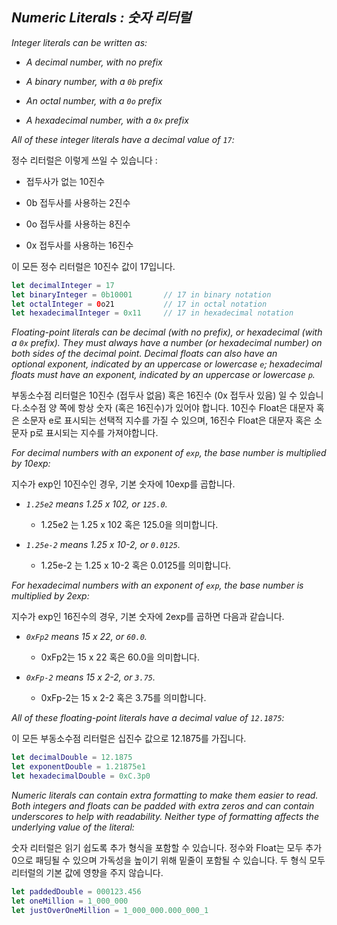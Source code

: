 ## *Numeric Literals : 숫자 리터럴*

*Integer literals can be written as:*

- *A decimal number, with no prefix*

- *A binary number, with a `0b` prefix*

- *An octal number, with a `0o` prefix*

- *A hexadecimal number, with a `0x` prefix*

*All of these integer literals have a decimal value of `17`:*

정수 리터럴은 이렇게 쓰일 수 있습니다 : 

- 접두사가 없는 10진수

- 0b 접두사를 사용하는 2진수

- 0o 접두사를 사용하는 8진수

- 0x 접두사를 사용하는 16진수

이 모든 정수 리터럴은 10진수 값이 17입니다.

```swift
let decimalInteger = 17
let binaryInteger = 0b10001       // 17 in binary notation
let octalInteger = 0o21           // 17 in octal notation
let hexadecimalInteger = 0x11     // 17 in hexadecimal notation
```

*Floating-point literals can be decimal (with no prefix), or hexadecimal (with a `0x` prefix). They must always have a number (or hexadecimal number) on both sides of the decimal point. Decimal floats can also have an optional exponent, indicated by an uppercase or lowercase `e`; hexadecimal floats must have an exponent, indicated by an uppercase or lowercase `p`.*

부동소수점 리터럴은 10진수 (접두사 없음) 혹은 16진수 (0x 접두사 있음) 일 수 있습니다.소수점 양 쪽에 항상 숫자 (혹은 16진수)가 있어야 합니다. 10진수 Float은 대문자 혹은 소문자 e로 표시되는 선택적 지수를 가질 수 있으며, 16진수 Float은 대문자 혹은 소문자 p로 표시되는 지수를 가져야합니다.

*For decimal numbers with an exponent of `exp`, the base number is multiplied by 10exp:*

지수가 exp인 10진수인 경우, 기본 숫자에 10exp를 곱합니다.

- *`1.25e2` means 1.25 x 102, or `125.0`.*
  
  - 1.25e2 는 1.25 x 102 혹은 125.0을 의미합니다.

- *`1.25e-2` means 1.25 x 10-2, or `0.0125`.*
  
  - 1.25e-2 는 1.25 x 10-2 혹은 0.0125를 의미합니다.

*For hexadecimal numbers with an exponent of `exp`, the base number is multiplied by 2exp:*

지수가 exp인 16진수의 경우, 기본 숫자에 2exp를 곱하면 다음과 같습니다.

- *`0xFp2` means 15 x 22, or `60.0`.*
  
  - 0xFp2는 15 x 22 혹은 60.0을 의미합니다.

- *`0xFp-2` means 15 x 2-2, or `3.75`.*
  
  - 0xFp-2는 15 x 2-2 혹은 3.75를 의미합니다.

*All of these floating-point literals have a decimal value of `12.1875`:*

이 모든 부동소수점 리터럴은 십진수 값으로 12.1875를 가집니다.

```swift
let decimalDouble = 12.1875
let exponentDouble = 1.21875e1
let hexadecimalDouble = 0xC.3p0
```

*Numeric literals can contain extra formatting to make them easier to read. Both integers and floats can be padded with extra zeros and can contain underscores to help with readability. Neither type of formatting affects the underlying value of the literal:*

숫자 리터럴은 읽기 쉽도록 추가 형식을 포함할 수 있습니다. 정수와 Float는 모두 추가 0으로 패딩될 수 있으며 가독성을 높이기 위해 밑줄이 포함될 수 있습니다. 두 형식 모두 리터럴의 기본 값에 영향을 주지 않습니다.

```swift
let paddedDouble = 000123.456
let oneMillion = 1_000_000
let justOverOneMillion = 1_000_000.000_000_1
```
